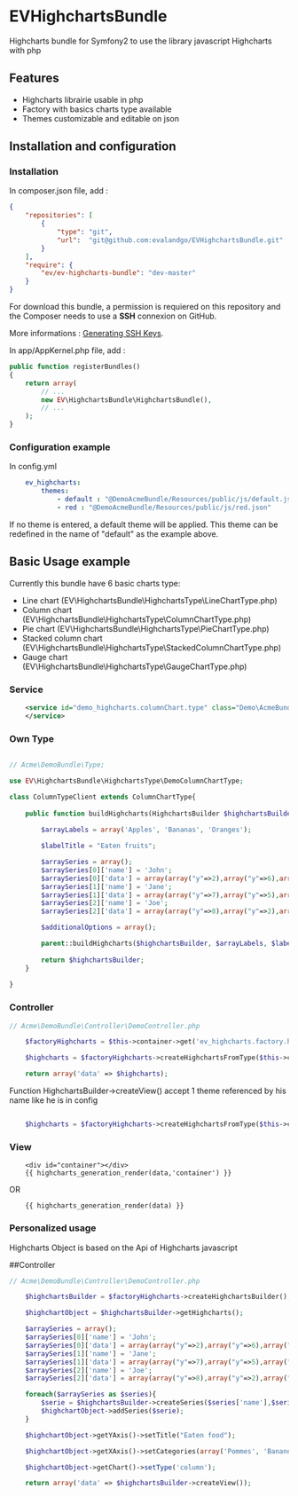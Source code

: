# EVHighchartsBundle
Highcharts bundle for Symfony2 to use the library javascript Highcharts with php

## Features
- Highcharts librairie usable in php
- Factory with basics charts type available
- Themes customizable and editable on json

## Installation and configuration

### Installation
In composer.json file, add :
```json
{
    "repositories": [
        {
            "type": "git",
            "url":  "git@github.com:evalandgo/EVHighchartsBundle.git"
        }
    ],
    "require": {
        "ev/ev-highcharts-bundle": "dev-master"
    }
}
```

For download this bundle, a permission is requiered on this repository and the Composer needs to use a **SSH** connexion on GitHub.

More informations : [Generating SSH Keys](https://help.github.com/articles/generating-ssh-keys).

In app/AppKernel.php file, add :
```php
public function registerBundles()
{
    return array(
        // ...
        new EV\HighchartsBundle\HighchartsBundle(),
        // ...
    );
}
```

### Configuration example
In config.yml
```yaml
    ev_highcharts:
        themes: 
            - default : "@DemoAcmeBundle/Resources/public/js/default.json"
            - red : "@DemoAcmeBundle/Resources/public/js/red.json"
```

If no theme is entered, a default theme will be applied. This theme can be redefined in the name of "default" as the example above.

## Basic Usage example

Currently this bundle have 6 basic charts type:
- Line chart (EV\HighchartsBundle\HighchartsType\LineChartType.php)
- Column chart (EV\HighchartsBundle\HighchartsType\ColumnChartType.php)
- Pie chart (EV\HighchartsBundle\HighchartsType\PieChartType.php)
- Stacked column chart (EV\HighchartsBundle\HighchartsType\StackedColumnChartType.php)
- Gauge chart (EV\HighchartsBundle\HighchartsType\GaugeChartType.php)

### Service

```xml
    <service id="demo_highcharts.columnChart.type" class="Demo\AcmeBundle\Type\DemoColumnChartType">
    </service>
```

### Own Type
```php

// Acme\DemoBundle\Type;

use EV\HighchartsBundle\HighchartsType\DemoColumnChartType;

class ColumnTypeClient extends ColumnChartType{
    
    public function buildHighcharts(HighchartsBuilder $highchartsBuilder) {
        
        $arrayLabels = array('Apples', 'Bananas', 'Oranges');

        $labelTitle = "Eaten fruits";

        $arraySeries = array();
        $arraySeries[0]['name'] = 'John';
        $arraySeries[0]['data'] = array(array("y"=>2),array("y"=>6),array("y"=>4));
        $arraySeries[1]['name'] = 'Jane';
        $arraySeries[1]['data'] = array(array("y"=>7),array("y"=>5),array("y"=>3));
        $arraySeries[2]['name'] = 'Joe';
        $arraySeries[2]['data'] = array(array("y"=>8),array("y"=>2),array("y"=>7));  

        $additionalOptions = array();

        parent::buildHighcharts($highchartsBuilder, $arrayLabels, $labelTitle, $arraySeries,$additionalOptions);
        
        return $highchartsBuilder;
    }
    
}

```

### Controller

```php
// Acme\DemoBundle\Controller\DemoController.php

    $factoryHighcharts = $this->container->get('ev_highcharts.factory.highcharts');

    $highcharts = $factoryHighcharts->createHighchartsFromType($this->container->get('demo_highcharts.columnChart.type'))->createView();

    return array('data' => $highcharts);
```

Function HighchartsBuilder->createView() accept 1 theme referenced by his name like he is in config

```php

    $highcharts = $factoryHighcharts->createHighchartsFromType($this->container->get('demo_highcharts.columnChart.type'))->createView('red');

```

### View

```jinja
    <div id="container"></div>
    {{ highcharts_generation_render(data,'container') }}
```

OR

```jinja
    {{ highcharts_generation_render(data) }}
```

### Personalized usage

Highcharts Object is based on the Api of Highcharts javascript

##Controller

```php
// Acme\DemoBundle\Controller\DemoController.php

    $highchartsBuilder = $factoryHighcharts->createHighchartsBuilder();

    $highchartObject = $highchartsBuilder->getHighcharts();

    $arraySeries = array();
    $arraySeries[0]['name'] = 'John';
    $arraySeries[0]['data'] = array(array("y"=>2),array("y"=>6),array("y"=>4));
    $arraySeries[1]['name'] = 'Jane';
    $arraySeries[1]['data'] = array(array("y"=>7),array("y"=>5),array("y"=>3));
    $arraySeries[2]['name'] = 'Joe';
    $arraySeries[2]['data'] = array(array("y"=>8),array("y"=>2),array("y"=>7));

    foreach($arraySeries as $series){
        $serie = $highchartsBuilder->createSeries($series['name'],$series['data']);
        $highchartObject->addSeries($serie);
    }

    $highchartObject->getYAxis()->setTitle("Eaten food");

    $highchartObject->getXAxis()->setCategories(array('Pommes', 'Bananes', 'Oranges'));

    $highchartObject->getChart()->setType('column');

    return array('data' => $highchartsBuilder->createView());

```